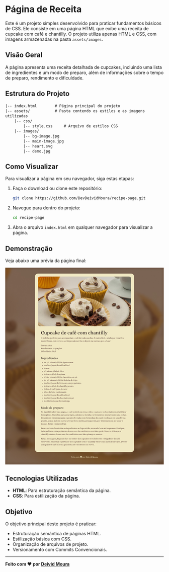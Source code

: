 
# Página de Receita

Este é um projeto simples desenvolvido para praticar fundamentos básicos de CSS. Ele consiste em uma página HTML que exibe uma receita de cupcake com café e chantilly. O projeto utiliza apenas HTML e CSS, com imagens armazenadas na pasta `assets/images`.

## Visão Geral

A página apresenta uma receita detalhada de cupcakes, incluindo uma lista de ingredientes e um modo de preparo, além de informações sobre o tempo de preparo, rendimento e dificuldade.

## Estrutura do Projeto

```
|-- index.html        # Página principal do projeto
|-- assets/           # Pasta contendo os estilos e as imagens utilizadas
    |-- css/
        |-- style.css     # Arquivo de estilos CSS
    |-- images/
        |-- bg-image.jpg
        |-- main-image.jpg
        |-- heart.svg
        |-- demo.jpg
```

## Como Visualizar

Para visualizar a página em seu navegador, siga estas etapas:

1. Faça o download ou clone este repositório:
   ```bash
   git clone https://github.com/DevDeividMoura/recipe-page.git 
   ```
2. Navegue para dentro do projeto:
   ```bash
   cd recipe-page
   ```
3. Abra o arquivo `index.html` em qualquer navegador para visualizar a página.

## Demonstração

Veja abaixo uma prévia da página final:

![Demonstração da Página](assets/images/demo.jpg)

## Tecnologias Utilizadas

- **HTML**: Para estruturação semântica da página.
- **CSS**: Para estilização da página.

## Objetivo

O objetivo principal deste projeto é praticar:
- Estruturação semântica de páginas HTML.
- Estilização básica com CSS.
- Organização de arquivos de projeto.
- Versionamento com Commits Convencionais.

---

**Feito com ❤️ por [Deivid Moura](https://github.com/DevDeividMoura)**
